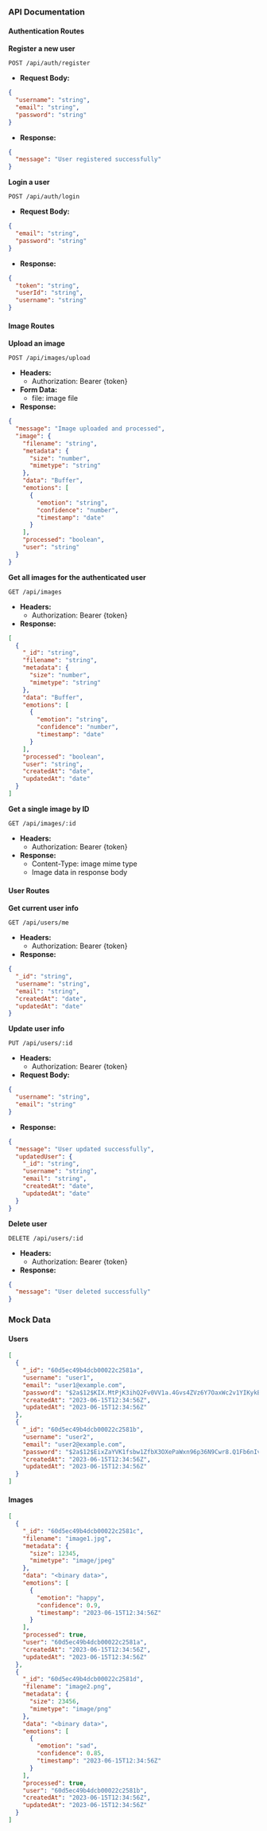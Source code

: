 ### API Documentation

#### Authentication Routes

**Register a new user**
```
POST /api/auth/register
```
- **Request Body:**
```json
{
  "username": "string",
  "email": "string",
  "password": "string"
}
```
- **Response:**
```json
{
  "message": "User registered successfully"
}
```

**Login a user**
```
POST /api/auth/login
```
- **Request Body:**
```json
{
  "email": "string",
  "password": "string"
}
```
- **Response:**
```json
{
  "token": "string",
  "userId": "string",
  "username": "string"
}
```

#### Image Routes

**Upload an image**
```
POST /api/images/upload
```
- **Headers:**
    - Authorization: Bearer {token}
- **Form Data:**
    - file: image file
- **Response:**
```json
{
  "message": "Image uploaded and processed",
  "image": {
    "filename": "string",
    "metadata": {
      "size": "number",
      "mimetype": "string"
    },
    "data": "Buffer",
    "emotions": [
      {
        "emotion": "string",
        "confidence": "number",
        "timestamp": "date"
      }
    ],
    "processed": "boolean",
    "user": "string"
  }
}
```

**Get all images for the authenticated user**
```
GET /api/images
```
- **Headers:**
    - Authorization: Bearer {token}
- **Response:**
```json
[
  {
    "_id": "string",
    "filename": "string",
    "metadata": {
      "size": "number",
      "mimetype": "string"
    },
    "data": "Buffer",
    "emotions": [
      {
        "emotion": "string",
        "confidence": "number",
        "timestamp": "date"
      }
    ],
    "processed": "boolean",
    "user": "string",
    "createdAt": "date",
    "updatedAt": "date"
  }
]
```

**Get a single image by ID**
```
GET /api/images/:id
```
- **Headers:**
    - Authorization: Bearer {token}
- **Response:**
    - Content-Type: image mime type
    - Image data in response body

#### User Routes

**Get current user info**
```
GET /api/users/me
```
- **Headers:**
    - Authorization: Bearer {token}
- **Response:**
```json
{
  "_id": "string",
  "username": "string",
  "email": "string",
  "createdAt": "date",
  "updatedAt": "date"
}
```

**Update user info**
```
PUT /api/users/:id
```
- **Headers:**
    - Authorization: Bearer {token}
- **Request Body:**
```json
{
  "username": "string",
  "email": "string"
}
```
- **Response:**
```json
{
  "message": "User updated successfully",
  "updatedUser": {
    "_id": "string",
    "username": "string",
    "email": "string",
    "createdAt": "date",
    "updatedAt": "date"
  }
}
```

**Delete user**
```
DELETE /api/users/:id
```
- **Headers:**
    - Authorization: Bearer {token}
- **Response:**
```json
{
  "message": "User deleted successfully"
}
```

### Mock Data

#### Users
```json
[
  {
    "_id": "60d5ec49b4dcb00022c2581a",
    "username": "user1",
    "email": "user1@example.com",
    "password": "$2a$12$KIX.MtPjK3ihQ2Fv0VV1a.4Gvs4ZVz6Y7OaxWc2v1YIKykBcVbRo6", // hashed password for 'password123'
    "createdAt": "2023-06-15T12:34:56Z",
    "updatedAt": "2023-06-15T12:34:56Z"
  },
  {
    "_id": "60d5ec49b4dcb00022c2581b",
    "username": "user2",
    "email": "user2@example.com",
    "password": "$2a$12$EixZaYVK1fsbw1ZfbX3OXePaWxn96p36N9Cwr8.Q1Fb6nIvYLGbSW", // hashed password for 'password456'
    "createdAt": "2023-06-15T12:34:56Z",
    "updatedAt": "2023-06-15T12:34:56Z"
  }
]
```

#### Images
```json
[
  {
    "_id": "60d5ec49b4dcb00022c2581c",
    "filename": "image1.jpg",
    "metadata": {
      "size": 12345,
      "mimetype": "image/jpeg"
    },
    "data": "<binary data>",
    "emotions": [
      {
        "emotion": "happy",
        "confidence": 0.9,
        "timestamp": "2023-06-15T12:34:56Z"
      }
    ],
    "processed": true,
    "user": "60d5ec49b4dcb00022c2581a",
    "createdAt": "2023-06-15T12:34:56Z",
    "updatedAt": "2023-06-15T12:34:56Z"
  },
  {
    "_id": "60d5ec49b4dcb00022c2581d",
    "filename": "image2.png",
    "metadata": {
      "size": 23456,
      "mimetype": "image/png"
    },
    "data": "<binary data>",
    "emotions": [
      {
        "emotion": "sad",
        "confidence": 0.85,
        "timestamp": "2023-06-15T12:34:56Z"
      }
    ],
    "processed": true,
    "user": "60d5ec49b4dcb00022c2581b",
    "createdAt": "2023-06-15T12:34:56Z",
    "updatedAt": "2023-06-15T12:34:56Z"
  }
]
```
